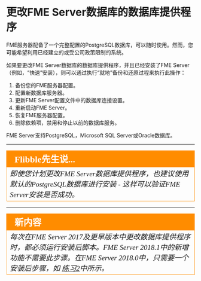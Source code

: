 # 更改FME Server数据库的数据库提供程序 #

FME服务器配备了一个完整配置的PostgreSQL数据库，可以随时使用。然而，您可能希望利用已经建立的或受公司政策限制的系统。

如果要更改FME Server数据库的数据库提供程序，并且已经安装了FME Server（例如，“快速”安装），则可以通过执行“就地”备份和还原过程来执行此操作：

1. 备份您的FME服务器配置。
2. 配置新数据库服务器。
3. 更新FME Server配置文件中的数据库连接设置。
4. 重新启动FME Server。
5. 恢复FME服务器配置。
6. 删除依赖项，禁用和停止以前的数据库服务。

FME Server支持PostgreSQL，Microsoft SQL Server或Oracle数据库。

---

<!--Person X Says Section-->

<table style="border-spacing: 0px">
<tr>
<td style="vertical-align:middle;background-color:darkorange;border: 2px solid darkorange">
<i class="fa fa-quote-left fa-lg fa-pull-left fa-fw" style="color:white;padding-right: 12px;vertical-align:text-top"></i>
<span style="color:white;font-size:x-large;font-weight: bold;font-family:serif">Flibble先生说...</span>
</td>
</tr>

<tr>
<td style="border: 1px solid darkorange">
<span style="font-family:serif; font-style:italic; font-size:larger">
即使您计划更改FME Server数据库提供程序，也建议使用默认的PostgreSQL数据库进行安装 - 这样可以验证FME Server安装是否成功。
</span>
</td>
</tr>
</table>

---


<!--New Section-->

<table style="border-spacing: 0px">
<tr>
<td style="vertical-align:middle;background-color:darkorange;border: 2px solid darkorange">
<i class="fa fa-bolt fa-lg fa-pull-left fa-fw" style="color:white;padding-right: 12px;vertical-align:text-top"></i>
<span style="color:white;font-size:x-large;font-weight: bold;font-family:serif">新内容</span>
</td>
</tr>
<tr>
<td style="border: 1px solid darkorange">
<span style="font-family:serif; font-style:italic; font-size:larger">
每次在FME Server 2017及更早版本中更改数据库提供程序时，都必须运行安装后脚本。FME Server 2018.1中的新增功能不需要此步骤。在FME Server 2018.0中，只需要一个安装后步骤，如 <a href="./Exercise2_SwitchingToAPostgreSQLDatabaseWithWindowsSystem.md">练习2</a>中所示。</span>
</td>
</tr>
</table>
